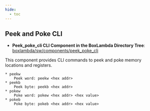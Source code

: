 ```yaml
---
hide:
  - toc
---
```


## Peek and Poke CLI

- **Peek_poke_cli CLI Component in the BoxLambda Directory Tree**:
  [boxlambda/sw/components/peek_poke_cli](https://github.com/epsilon537/boxlambda/tree/master/sw/components/peek_poke_cli)

This component provides CLI commands to peek and poke memory locations and registers.

```
* peekw
    Peek word: peekw <hex addr>
* peekb
    Peek byte: peekb <hex addr>
* pokew
    Poke word: pokew <hex addr> <hex value>
* pokeb
    Poke byte: pokeb <hex addr> <hex value>
```

